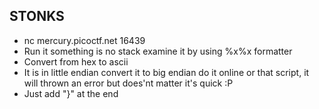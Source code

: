 ## STONKS

- nc mercury.picoctf.net 16439
- Run it something is no stack examine it by using %x%x formatter
- Convert from hex to ascii
- It is in little endian convert it to big endian do it online or that script, it will thrown an error but does'nt matter it's quick :P
- Just add "}" at the end
